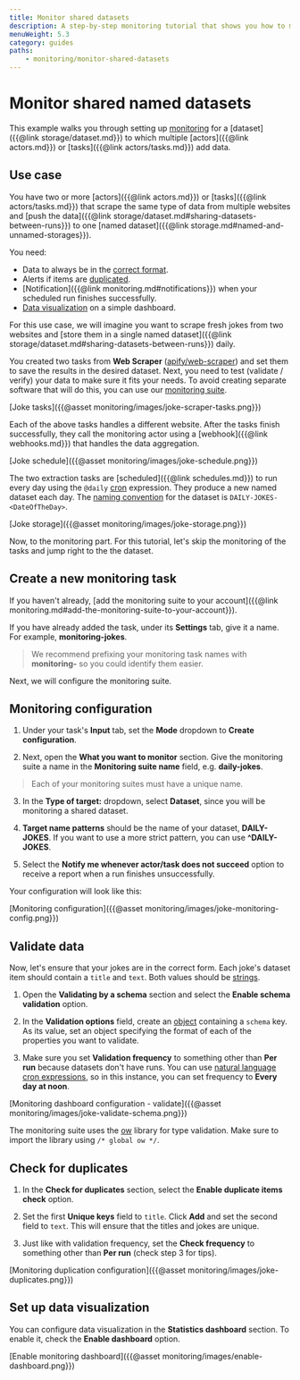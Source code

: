 ```yaml
---
title: Monitor shared datasets
description: A step-by-step monitoring tutorial that shows you how to monitor and ensure consistency in named datasets which aggregate data from multiple actors or tasks.
menuWeight: 5.3
category: guides
paths:
    - monitoring/monitor-shared-datasets
---
```



# [](#monitor-shared-named-datasets) Monitor shared named datasets

This example walks you through setting up [monitoring](https://apify.com/apify/monitoring) for a [dataset]({{@link storage/dataset.md}}) to which multiple [actors]({{@link actors.md}}) or [tasks]({{@link actors/tasks.md}}) add data.

## [](#use-case) Use case

You have two or more [actors]({{@link actors.md}}) or [tasks]({{@link actors/tasks.md}}) that scrape the same type of data from multiple websites and [push the data]({{@link storage/dataset.md#sharing-datasets-between-runs}}) to one [named dataset]({{@link storage.md#named-and-unnamed-storages}}).

You need:

- Data to always be in the [correct format](#validate-data).
- Alerts if items are [duplicated](#check-for-duplicates).
- [Notification]({{@link monitoring.md#notifications}}) when your scheduled run finishes successfully.
- [Data visualization](#set-up-data-visualization) on a simple dashboard.

For this use case, we will imagine you want to scrape fresh jokes from two websites and [store them in a single named dataset]({{@link storage/dataset.md#sharing-datasets-between-runs}}) daily.

You created two tasks from **Web Scraper** ([apify/web-scraper](https://apify.com/apify/web-scraper)) and set them to save the results in the desired dataset. Next, you need to test (validate / verify) your data to make sure it fits your needs. To avoid creating separate software that will do this, you can use our [monitoring suite](https://apify.com/apify/monitoring).

[Joke tasks]({{@asset monitoring/images/joke-scraper-tasks.png}})

Each of the above tasks handles a different website. After the tasks finish successfully, they call the monitoring actor using a [webhook]({{@link webhooks.md}}) that handles the data aggregation.

[Joke schedule]({{@asset monitoring/images/joke-schedule.png}})

The two extraction tasks are [scheduled]({{@link schedules.md}}) to run every day using the `@daily` [cron](https://crontab.guru) expression. They produce a new named dataset each day. The [naming convention](https://en.wikipedia.org/wiki/Naming_convention_(programming)) for the dataset is `DAILY-JOKES-<DateOfTheDay>`.

[Joke storage]({{@asset monitoring/images/joke-storage.png}})

Now, to the monitoring part. For this tutorial, let's skip the monitoring of the tasks and jump right to the the dataset.

## [](#create-a-new-monitoring-task) Create a new monitoring task

If you haven't already, [add the monitoring suite to your account]({{@link monitoring.md#add-the-monitoring-suite-to-your-account}}).

If you have already added the task, under its **Settings** tab, give it a name. For example, **monitoring-jokes**.

> We recommend prefixing your monitoring task names with **monitoring-** so you could identify them easier.

Next, we will configure the monitoring suite.

## [](#monitoring-configuration) Monitoring configuration

1. Under your task's **Input** tab, set the **Mode** dropdown to **Create configuration**.

2. Next, open the **What you want to monitor** section. Give the monitoring suite a name in the **Monitoring suite name** field, e.g. **daily-jokes**. 

> Each of your monitoring suites must have a unique name.

3. In the **Type of target:** dropdown, select **Dataset**, since you will be monitoring a shared dataset.

4. **Target name patterns** should be the name of your dataset, **DAILY-JOKES**. If you want to use a more strict pattern, you can use **^DAILY-JOKES**.

5. Select the **Notify me whenever actor/task does not succeed** option to receive a report when a run finishes unsuccessfully.

Your configuration will look like this:

[Monitoring configuration]({{@asset monitoring/images/joke-monitoring-config.png}})

## [](#validate-data) Validate data

Now, let's ensure that your jokes are in the correct form. Each joke's dataset item should contain a `title` and `text`. Both values should be [strings](https://developer.mozilla.org/en-US/docs/Web/JavaScript/Reference/Global_Objects/String).

1. Open the **Validating by a schema** section and select the **Enable schema validation** option.

2. In the **Validation options** field, create an [object](https://javascript.info/object) containing a `schema` key. As its value, set an object specifying the format of each of the properties you want to validate.

3. Make sure you set **Validation frequency** to something other than **Per run** because datasets don't have runs. You can use [natural language cron expressions](https://github.com/darkeyedevelopers/natural-cron.js), so in this instance, you can set frequency to **Every day at noon**.

[Monitoring dashboard configuration - validate]({{@asset monitoring/images/joke-validate-schema.png}})

The monitoring suite uses the [ow](https://www.npmjs.com/package/ow) library for type validation. Make sure to import the library using `/* global ow */`.

## [](#check-for-duplicates) Check for duplicates

1. In the **Check for duplicates** section, select the **Enable duplicate items check** option.

2. Set the first **Unique keys** field to `title`. Click **Add** and set the second field to `text`. This will ensure that the titles and jokes are unique.

3. Just like with validation frequency, set the **Check frequency** to something other than **Per run** (check step 3 for tips).

[Monitoring duplication configuration]({{@asset monitoring/images/joke-duplicates.png}})

## [](#set-up-data-visualization) Set up data visualization

You can configure data visualization in the **Statistics dashboard** section. To enable it, check the **Enable dashboard** option.

[Enable monitoring dashboard]({{@asset monitoring/images/enable-dashboard.png}})
